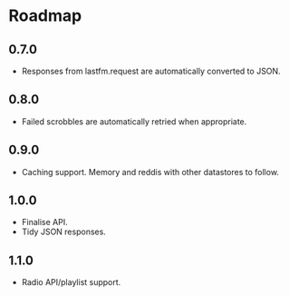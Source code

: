 # Roadmap

## 0.7.0
* Responses from lastfm.request are automatically converted to JSON.

## 0.8.0
* Failed scrobbles are automatically retried when appropriate.

## 0.9.0
* Caching support. Memory and reddis with other datastores to follow.

## 1.0.0
* Finalise API.
* Tidy JSON responses.

## 1.1.0
* Radio API/playlist support.
